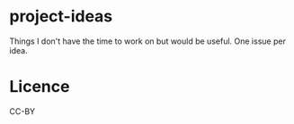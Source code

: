 # project-ideas

Things I don't have the time to work on but would be useful.
One issue per idea.


# Licence

CC-BY
